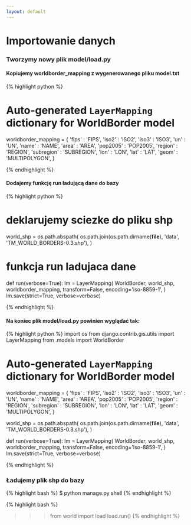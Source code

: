 ```yaml
---
layout: default
---
```


# Importowanie danych

### Tworzymy nowy plik model/load.py

#### Kopiujemy worldborder_mapping z wygenerowanego pliku model.txt
{% highlight python %}

# Auto-generated `LayerMapping` dictionary for WorldBorder model
worldborder_mapping = {
    'fips' : 'FIPS',
    'iso2' : 'ISO2',
    'iso3' : 'ISO3',
    'un' : 'UN',
    'name' : 'NAME',
    'area' : 'AREA',
    'pop2005' : 'POP2005',
    'region' : 'REGION',
    'subregion' : 'SUBREGION',
    'lon' : 'LON',
    'lat' : 'LAT',
    'geom' : 'MULTIPOLYGON',
}

{% endhighlight %}

#### Dodajemy funkcję run ładującą dane do bazy
{% highlight python %}

# deklarujemy sciezke do pliku shp
world_shp = os.path.abspath(
    os.path.join(os.path.dirname(__file__), 'data', 'TM_WORLD_BORDERS-0.3.shp'),
)

# funkcja run ladujaca dane
def run(verbose=True):
    lm = LayerMapping(
        WorldBorder, world_shp, worldborder_mapping,
        transform=False, encoding='iso-8859-1',
    )
    lm.save(strict=True, verbose=verbose)

{% endhighlight %}

#### Na koniec plik model/load.py powinien wyglądać tak:
{% highlight python %}
import os
from django.contrib.gis.utils import LayerMapping
from .models import WorldBorder

# Auto-generated `LayerMapping` dictionary for WorldBorder model
worldborder_mapping = {
    'fips' : 'FIPS',
    'iso2' : 'ISO2',
    'iso3' : 'ISO3',
    'un' : 'UN',
    'name' : 'NAME',
    'area' : 'AREA',
    'pop2005' : 'POP2005',
    'region' : 'REGION',
    'subregion' : 'SUBREGION',
    'lon' : 'LON',
    'lat' : 'LAT',
    'geom' : 'MULTIPOLYGON',
}

world_shp = os.path.abspath(
    os.path.join(os.path.dirname(__file__), 'data', 'TM_WORLD_BORDERS-0.3.shp'),
)

def run(verbose=True):
    lm = LayerMapping(
        WorldBorder, world_shp, worldborder_mapping,
        transform=False, encoding='iso-8859-1',
    )
    lm.save(strict=True, verbose=verbose)

{% endhighlight %}

### Ładujemy plik shp do bazy
{% highlight bash %}
$ python manage.py shell
{% endhighlight %}

{% highlight bash %}
>>> from world import load
>>> load.run()
{% endhighlight %}
